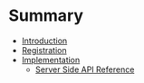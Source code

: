 # Summary

* [Introduction](README.md)
* [Registration](registration.md)
* [Implementation](implementation.md)
   * [Server Side API Reference](server_side_api_reference.md)


